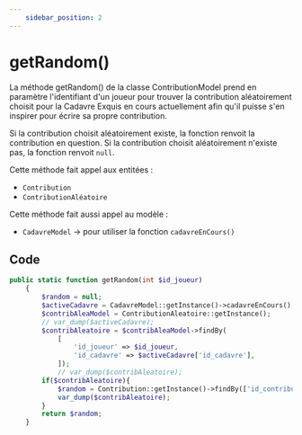 ```yaml
---
    sidebar_position: 2
---
```


# getRandom()

La méthode getRandom() de la classe ContributionModel prend en paramètre l'identifiant d'un joueur pour trouver la contribution aléatoirement choisit pour la Cadavre Exquis en cours actuellement afin qu'il puisse s'en inspirer pour écrire sa propre contribution.

Si la contribution choisit aléatoirement existe, la fonction renvoit la contribution en question.
Si la contribution choisit aléatoirement n'existe pas, la fonction renvoit `null`.

Cette méthode fait appel aux entitées :
- `Contribution`
- `ContributionAléatoire`

Cette méthode fait aussi appel au modèle :
- `CadavreModel` -> pour utiliser la fonction `cadavreEnCours()`

## Code

```php title="ContributionModel.php"
public static function getRandom(int $id_joueur)
    {
        $random = null;
        $activeCadavre = CadavreModel::getInstance()->cadavreEnCours();
        $contribAleaModel = ContributionAleatoire::getInstance();
        // var_dump($activeCadavre);
        $contribAleatoire = $contribAleaModel->findBy(
            [
                'id_joueur' => $id_joueur,
                'id_cadavre' => $activeCadavre['id_cadavre'],
            ]);
            // var_dump($contribAleatoire);
        if($contribAleatoire){
            $random = Contribution::getInstance()->findBy(['id_contribution'=>$contribAleatoire['num_contribution']])[0];
            var_dump($contribAleatoire);
        }
        return $random;
    }
```